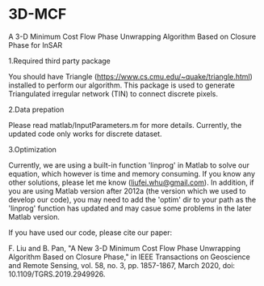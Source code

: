# 3D-MCF
A 3-D Minimum Cost Flow Phase Unwrapping Algorithm Based on Closure Phase for InSAR

1.Required third party package

You should have Triangle (https://www.cs.cmu.edu/~quake/triangle.html) installed to perform our algorithm. This package is used to generate Triangulated irregular network (TIN) to connect discrete pixels.


2.Data prepation

Please read matlab/InputParameters.m for more details. Currently, the updated code only works for discrete dataset.


3.Optimization

Currently, we are using a built-in function 'linprog' in Matlab to solve our equation, which however is time and memory consuming. If you know any other solutions, please let me know (liufei.whu@gmail.com). In addition, if you are using Matlab version after 2012a (the version which we used to develop our code), you may need to add the 'optim' dir to your path as the 'linprog' function has updated and may casue some problems in the later Matlab version.






If you have used our code, please cite our paper: 

F. Liu and B. Pan, "A New 3-D Minimum Cost Flow Phase Unwrapping Algorithm Based on Closure Phase," in IEEE Transactions on Geoscience and Remote Sensing, vol. 58, no. 3, pp. 1857-1867, March 2020, doi: 10.1109/TGRS.2019.2949926.
